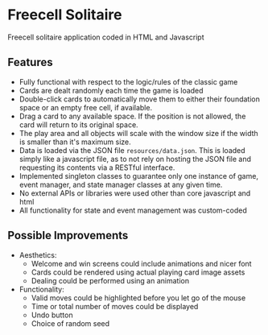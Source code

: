 # Freecell Solitaire
Freecell solitaire application coded in HTML and Javascript

## Features
- Fully functional with respect to the logic/rules of the classic game
- Cards are dealt randomly each time the game is loaded
- Double-click cards to automatically move them to either their foundation space or an empty free cell, if available.
- Drag a card to any available space. If the position is not allowed, the card will return to its original space.
- The play area and all objects will scale with the window size if the width is smaller than it's maximum size.
- Data is loaded via the JSON file ```resources/data.json```. This is loaded simply like a javascript file, as to not rely on hosting the JSON file and requesting its contents via a RESTful interface.
- Implemented singleton classes to guarantee only one instance of game, event manager, and state manager classes at any given time.
- No external APIs or libraries were used other than core javascript and html
- All functionality for state and event management was custom-coded

## Possible Improvements
- Aesthetics:
  - Welcome and win screens could include animations and nicer font
  - Cards could be rendered using actual playing card image assets
  - Dealing could be performed using an animation
- Functionality:
  - Valid moves could be highlighted before you let go of the mouse
  - Time or total number of moves could be displayed
  - Undo button
  - Choice of random seed
